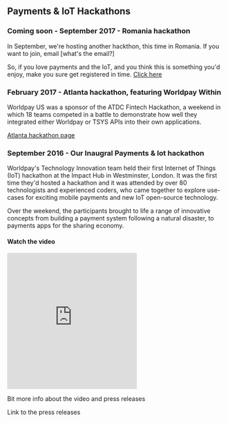## Payments & IoT Hackathons

### Coming soon - September 2017 - Romania hackathon

In September, we're hosting another hackthon, this time in Romania. If you want to join, email [what's the email?]

So, if you love payments and the IoT, and you think this is something you'd enjoy, make you sure get registered in time. <a href="">Click here</a>

### February 2017 - Atlanta hackathon, featuring Worldpay Within

Worldpay US was a sponsor of the ATDC Fintech Hackathon, a weekend in which 18 teams competed in a battle to demonstrate how well they integrated either Worldpay or TSYS APIs into their own applications.

[Atlanta hackathon page](atdc.html)

### September 2016 - Our Inaugral Payments & Iot hackathon

Worldpay's Technology Innovation team held their first Internet of Things (IoT) hackathon at the Impact Hub in Westminster, London. It was the first time they'd hosted a hackathon and it was attended by over 80 technologists and experienced coders, who came together to explore use-cases for exciting mobile payments and new IoT open-source technology.

Over the weekend, the participants brought to life a range of innovative concepts from building a payment system following a natural disaster, to payments apps for the sharing economy.

#### Watch the video

<iframe class="video" height="315" src="https://www.youtube.com/embed/Cav8yeurtOs" frameborder="0" allowfullscreen></iframe>

Bit more info about the video and press releases

Link to the press releases